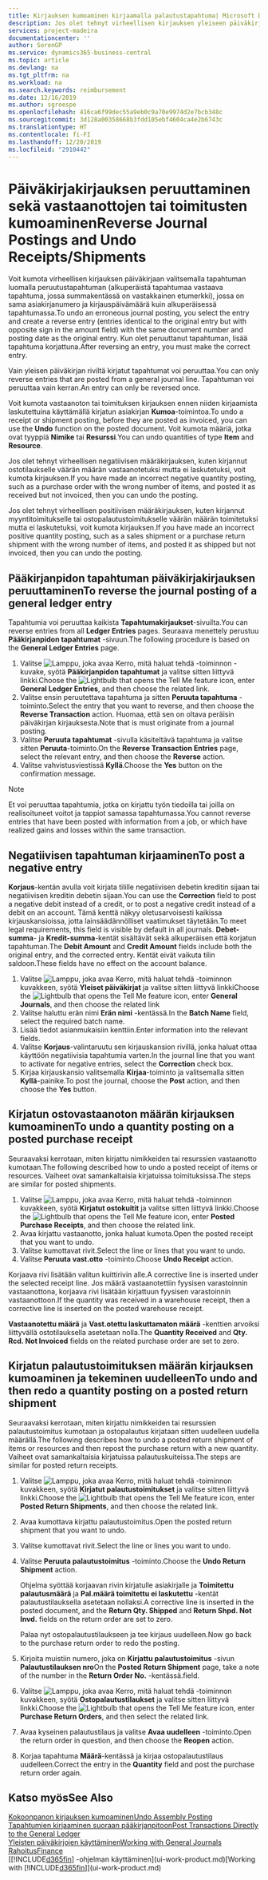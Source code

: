 ```yaml
---
title: Kirjauksen kumoaminen kirjaamalla palautustapahtuma| Microsoft Docs
description: Jos olet tehnyt virheellisen kirjauksen yleiseen päiväkirjaan, Peruuta tapahtuma -toiminnolla kumottu kirjaus luo oikean kirjausketjun.
services: project-madeira
documentationcenter: ''
author: SorenGP
ms.service: dynamics365-business-central
ms.topic: article
ms.devlang: na
ms.tgt_pltfrm: na
ms.workload: na
ms.search.keywords: reimbursement
ms.date: 12/16/2019
ms.author: sgroespe
ms.openlocfilehash: 416ca6f99dec55a9eb0c9a70e9974d2e7bcb348c
ms.sourcegitcommit: 3d128a00358668b3fdd105ebf4604ca4e2b6743c
ms.translationtype: HT
ms.contentlocale: fi-FI
ms.lasthandoff: 12/20/2019
ms.locfileid: "2910442"
---
```

# <a name="reverse-journal-postings-and-undo-receiptsshipments"></a><span data-ttu-id="3bd66-103">Päiväkirjakirjauksen peruuttaminen sekä vastaanottojen tai toimitusten kumoaminen</span><span class="sxs-lookup"><span data-stu-id="3bd66-103">Reverse Journal Postings and Undo Receipts/Shipments</span></span>
<span data-ttu-id="3bd66-104">Voit kumota virheellisen kirjauksen päiväkirjaan valitsemalla tapahtuman luomalla peruutustapahtuman (alkuperäistä tapahtumaa vastaava tapahtuma, jossa summakentässä on vastakkainen etumerkki), jossa on sama asiakirjanumero ja kirjauspäivämäärä kuin alkuperäisessä tapahtumassa.</span><span class="sxs-lookup"><span data-stu-id="3bd66-104">To undo an erroneous journal posting, you select the entry and create a reverse entry (entries identical to the original entry but with opposite sign in the amount field) with the same document number and posting date as the original entry.</span></span> <span data-ttu-id="3bd66-105">Kun olet peruuttanut tapahtuman, lisää tapahtuma korjattuna.</span><span class="sxs-lookup"><span data-stu-id="3bd66-105">After reversing an entry, you must make the correct entry.</span></span>

<span data-ttu-id="3bd66-106">Vain yleisen päiväkirjan riviltä kirjatut tapahtumat voi peruuttaa.</span><span class="sxs-lookup"><span data-stu-id="3bd66-106">You can only reverse entries that are posted from a general journal line.</span></span> <span data-ttu-id="3bd66-107">Tapahtuman voi peruuttaa vain kerran.</span><span class="sxs-lookup"><span data-stu-id="3bd66-107">An entry can only be reversed once.</span></span>

<span data-ttu-id="3bd66-108">Voit kumota vastaanoton tai toimituksen kirjauksen ennen niiden kirjaamista laskutettuina käyttämällä kirjatun asiakirjan **Kumoa**-toimintoa.</span><span class="sxs-lookup"><span data-stu-id="3bd66-108">To undo a receipt or shipment posting, before they are posted as invoiced, you can use the **Undo** function on the posted document.</span></span> <span data-ttu-id="3bd66-109">Voit kumota määriä, jotka ovat tyyppiä **Nimike** tai **Resurssi**.</span><span class="sxs-lookup"><span data-stu-id="3bd66-109">You can undo quantities of type **Item** and **Resource**.</span></span>

<span data-ttu-id="3bd66-110">Jos olet tehnyt virheellisen negatiivisen määräkirjauksen, kuten kirjannut ostotilaukselle väärän määrän vastaanotetuksi mutta ei laskutetuksi, voit kumota kirjauksen.</span><span class="sxs-lookup"><span data-stu-id="3bd66-110">If you have made an incorrect negative quantity posting, such as a purchase order with the wrong number of items, and posted it as received but not invoiced, then you can undo the posting.</span></span>

<span data-ttu-id="3bd66-111">Jos olet tehnyt virheellisen positiivisen määräkirjauksen, kuten kirjannut myyntitoimitukselle tai ostopalautustoimitukselle väärän määrän toimitetuksi mutta ei laskutetuksi, voit kumota kirjauksen.</span><span class="sxs-lookup"><span data-stu-id="3bd66-111">If you have made an incorrect positive quantity posting, such as a sales shipment or a purchase return shipment with the wrong number of items, and posted it as shipped but not invoiced, then you can undo the posting.</span></span>   

## <a name="to-reverse-the-journal-posting-of-a-general-ledger-entry"></a><span data-ttu-id="3bd66-112">Pääkirjanpidon tapahtuman päiväkirjakirjauksen peruuttaminen</span><span class="sxs-lookup"><span data-stu-id="3bd66-112">To reverse the journal posting of a general ledger entry</span></span>
<span data-ttu-id="3bd66-113">Tapahtumia voi peruuttaa kaikista **Tapahtumakirjaukset**-sivuilta.</span><span class="sxs-lookup"><span data-stu-id="3bd66-113">You can reverse entries from all **Ledger Entries** pages.</span></span> <span data-ttu-id="3bd66-114">Seuraava menettely perustuu **Pääkirjanpidon tapahtumat** -sivuun.</span><span class="sxs-lookup"><span data-stu-id="3bd66-114">The following procedure is based on the **General Ledger Entries** page.</span></span>
1. <span data-ttu-id="3bd66-115">Valitse ![Lamppu, joka avaa Kerro, mitä haluat tehdä -toiminnon](media/ui-search/search_small.png "Kerro, mitä haluat tehdä") -kuvake, syötä **Pääkirjanpidon tapahtumat** ja valitse sitten liittyvä linkki.</span><span class="sxs-lookup"><span data-stu-id="3bd66-115">Choose the ![Lightbulb that opens the Tell Me feature](media/ui-search/search_small.png "Tell me what you want to do") icon, enter **General Ledger Entries**, and then choose the related link.</span></span>
2. <span data-ttu-id="3bd66-116">Valitse ensin peruutettava tapahtuma ja sitten **Peruuta tapahtuma** -toiminto.</span><span class="sxs-lookup"><span data-stu-id="3bd66-116">Select the entry that you want to reverse, and then choose the **Reverse Transaction** action.</span></span> <span data-ttu-id="3bd66-117">Huomaa, että sen on oltava peräisin päiväkirjan kirjauksesta.</span><span class="sxs-lookup"><span data-stu-id="3bd66-117">Note that is must originate from a journal posting.</span></span>
3. <span data-ttu-id="3bd66-118">Valitse **Peruuta tapahtumat** -sivulla käsiteltävä tapahtuma ja valitse sitten **Peruuta**-toiminto.</span><span class="sxs-lookup"><span data-stu-id="3bd66-118">On the **Reverse Transaction Entries** page, select the relevant entry, and then choose the **Reverse** action.</span></span>
4. <span data-ttu-id="3bd66-119">Valitse vahvistusviestissä **Kyllä**.</span><span class="sxs-lookup"><span data-stu-id="3bd66-119">Choose the **Yes** button on the confirmation message.</span></span>

> [!NOTE]
> <span data-ttu-id="3bd66-120">Et voi peruuttaa tapahtumia, jotka on kirjattu työn tiedoilla tai joilla on realisoituneet voitot ja tappiot samassa tapahtumassa.</span><span class="sxs-lookup"><span data-stu-id="3bd66-120">You cannot reverse entries that have been posted with information from a job, or which have realized gains and losses within the same transaction.</span></span>

## <a name="to-post-a-negative-entry"></a><span data-ttu-id="3bd66-121">Negatiivisen tapahtuman kirjaaminen</span><span class="sxs-lookup"><span data-stu-id="3bd66-121">To post a negative entry</span></span>  
<span data-ttu-id="3bd66-122">**Korjaus**-kentän avulla voit kirjata tilille negatiivisen debetin kreditin sijaan tai negatiivisen kreditin debetin sijaan.</span><span class="sxs-lookup"><span data-stu-id="3bd66-122">You can use the **Correction** field to post a negative debit instead of a credit, or to post a negative credit instead of a debit on an account.</span></span> <span data-ttu-id="3bd66-123">Tämä kenttä näkyy oletusarvoisesti kaikissa kirjauskansioissa, jotta lainsäädännölliset vaatimukset täytetään.</span><span class="sxs-lookup"><span data-stu-id="3bd66-123">To meet legal requirements, this field is visible by default in all journals.</span></span> <span data-ttu-id="3bd66-124">**Debet-summa**- ja **Kredit-summa**-kentät sisältävät sekä alkuperäisen että korjatun tapahtuman.</span><span class="sxs-lookup"><span data-stu-id="3bd66-124">The **Debit Amount** and **Credit Amount** fields include both the original entry, and the corrected entry.</span></span> <span data-ttu-id="3bd66-125">Kentät eivät vaikuta tilin saldoon.</span><span class="sxs-lookup"><span data-stu-id="3bd66-125">These fields have no effect on the account balance.</span></span>  

1.  <span data-ttu-id="3bd66-126">Valitse ![Lamppu, joka avaa Kerro, mitä haluat tehdä -toiminnon](media/ui-search/search_small.png "Kerro, mitä haluat tehdä") kuvakkeen, syötä **Yleiset päiväkirjat** ja valitse sitten liittyvä linkki</span><span class="sxs-lookup"><span data-stu-id="3bd66-126">Choose the ![Lightbulb that opens the Tell Me feature](media/ui-search/search_small.png "Tell me what you want to do") icon, enter **General Journals**, and then choose the related link</span></span>  
2.  <span data-ttu-id="3bd66-127">Valitse haluttu erän nimi **Erän nimi** -kentässä.</span><span class="sxs-lookup"><span data-stu-id="3bd66-127">In the **Batch Name** field, select the required batch name.</span></span>  
3.  <span data-ttu-id="3bd66-128">Lisää tiedot asianmukaisiin kenttiin.</span><span class="sxs-lookup"><span data-stu-id="3bd66-128">Enter information into the relevant fields.</span></span>  
4.  <span data-ttu-id="3bd66-129">Valitse **Korjaus**-valintaruutu sen kirjauskansion rivillä, jonka haluat ottaa käyttöön negatiivisia tapahtumia varten.</span><span class="sxs-lookup"><span data-stu-id="3bd66-129">In the journal line that you want to activate for negative entries, select the **Correction** check box.</span></span>  
5.  <span data-ttu-id="3bd66-130">Kirjaa kirjauskansio valitsemalla **Kirjaa**-toiminto ja valitsemalla sitten **Kyllä**-painike.</span><span class="sxs-lookup"><span data-stu-id="3bd66-130">To post the journal, choose the **Post** action, and then choose the **Yes** button.</span></span>

## <a name="to-undo-a-quantity-posting-on-a-posted-purchase-receipt"></a><span data-ttu-id="3bd66-131">Kirjatun ostovastaanoton määrän kirjauksen kumoaminen</span><span class="sxs-lookup"><span data-stu-id="3bd66-131">To undo a quantity posting on a posted purchase receipt</span></span>  
<span data-ttu-id="3bd66-132">Seuraavaksi kerrotaan, miten kirjattu nimikkeiden tai resurssien vastaanotto kumotaan.</span><span class="sxs-lookup"><span data-stu-id="3bd66-132">The following described how to undo a posted receipt of items or resources.</span></span> <span data-ttu-id="3bd66-133">Vaiheet ovat samankaltaisia kirjatuissa toimituksissa.</span><span class="sxs-lookup"><span data-stu-id="3bd66-133">The steps are similar for posted shipments.</span></span>

1.  <span data-ttu-id="3bd66-134">Valitse ![Lamppu, joka avaa Kerro, mitä haluat tehdä -toiminnon](media/ui-search/search_small.png "Kerro, mitä haluat tehdä") kuvakkeen, syötä **Kirjatut ostokuitit** ja valitse sitten liittyvä linkki.</span><span class="sxs-lookup"><span data-stu-id="3bd66-134">Choose the ![Lightbulb that opens the Tell Me feature](media/ui-search/search_small.png "Tell me what you want to do") icon, enter **Posted Purchase Receipts**, and then choose the related link.</span></span>  
2.  <span data-ttu-id="3bd66-135">Avaa kirjattu vastaanotto, jonka haluat kumota.</span><span class="sxs-lookup"><span data-stu-id="3bd66-135">Open the posted receipt that you want to undo.</span></span>  
3.  <span data-ttu-id="3bd66-136">Valitse kumottavat rivit.</span><span class="sxs-lookup"><span data-stu-id="3bd66-136">Select the line or lines that you want to undo.</span></span>  
4.  <span data-ttu-id="3bd66-137">Valitse **Peruuta vast.otto** -toiminto.</span><span class="sxs-lookup"><span data-stu-id="3bd66-137">Choose **Undo Receipt** action.</span></span>

<span data-ttu-id="3bd66-138">Korjaava rivi lisätään valitun kuittirivin alle.</span><span class="sxs-lookup"><span data-stu-id="3bd66-138">A corrective line is inserted under the selected receipt line.</span></span> <span data-ttu-id="3bd66-139">Jos määrä vastaanotettiin fyysisen varastoinnin vastaanottona, korjaava rivi lisätään kirjattuun fyysisen varastoinnin vastaanottoon.</span><span class="sxs-lookup"><span data-stu-id="3bd66-139">If the quantity was received in a warehouse receipt, then a corrective line is inserted on the posted warehouse receipt.</span></span>  

<span data-ttu-id="3bd66-140">**Vastaanotettu määrä** ja **Vast.otettu laskuttamaton määrä** -kenttien arvoiksi liittyvällä ostotilauksella asetetaan nolla.</span><span class="sxs-lookup"><span data-stu-id="3bd66-140">The **Quantity Received** and **Qty. Rcd. Not Invoiced** fields on the related purchase order are set to zero.</span></span>

## <a name="to-undo-and-then-redo-a-quantity-posting-on-a-posted-return-shipment"></a><span data-ttu-id="3bd66-141">Kirjatun palautustoimituksen määrän kirjauksen kumoaminen ja tekeminen uudelleen</span><span class="sxs-lookup"><span data-stu-id="3bd66-141">To undo and then redo a quantity posting on a posted return shipment</span></span>
<span data-ttu-id="3bd66-142">Seuraavaksi kerrotaan, miten kirjattu nimikkeiden tai resurssien palautustoimitus kumotaan ja ostopalautus kirjataan sitten uudelleen uudella määrällä.</span><span class="sxs-lookup"><span data-stu-id="3bd66-142">The following describes how to undo a posted return shipment of items or resources and then repost the purchase return with a new quantity.</span></span> <span data-ttu-id="3bd66-143">Vaiheet ovat samankaltaisia kirjatuissa palautuskuiteissa.</span><span class="sxs-lookup"><span data-stu-id="3bd66-143">The steps are similar for posted return receipts.</span></span>

1.  <span data-ttu-id="3bd66-144">Valitse ![Lamppu, joka avaa Kerro, mitä haluat tehdä -toiminnon](media/ui-search/search_small.png "Kerro, mitä haluat tehdä") kuvakkeen, syötä **Kirjatut palautustoimitukset** ja valitse sitten liittyvä linkki.</span><span class="sxs-lookup"><span data-stu-id="3bd66-144">Choose the ![Lightbulb that opens the Tell Me feature](media/ui-search/search_small.png "Tell me what you want to do") icon, enter **Posted Return Shipments**, and then choose the related link.</span></span>  
2.  <span data-ttu-id="3bd66-145">Avaa kumottava kirjattu palautustoimitus.</span><span class="sxs-lookup"><span data-stu-id="3bd66-145">Open the posted return shipment that you want to undo.</span></span>
3. <span data-ttu-id="3bd66-146">Valitse kumottavat rivit.</span><span class="sxs-lookup"><span data-stu-id="3bd66-146">Select the line or lines you want to undo.</span></span>  

4.  <span data-ttu-id="3bd66-147">Valitse **Peruuta palautustoimitus** -toiminto.</span><span class="sxs-lookup"><span data-stu-id="3bd66-147">Choose the **Undo Return Shipment** action.</span></span>  

    <span data-ttu-id="3bd66-148">Ohjelma syöttää korjaavan rivin kirjatulle asiakirjalle ja **Toimitettu palautusmäärä** ja **Pal.määrä toimitettu ei laskutettu** -kentät palautustilauksella asetetaan nollaksi.</span><span class="sxs-lookup"><span data-stu-id="3bd66-148">A corrective line is inserted in the posted document, and the **Return Qty. Shipped** and **Return Shpd. Not Invd.** fields on the return order are set to zero.</span></span>  

    <span data-ttu-id="3bd66-149">Palaa nyt ostopalautustilaukseen ja tee kirjaus uudelleen.</span><span class="sxs-lookup"><span data-stu-id="3bd66-149">Now go back to the purchase return order to redo the posting.</span></span>  

5.  <span data-ttu-id="3bd66-150">Kirjoita muistiin numero, joka on **Kirjattu palautustoimitus** -sivun **Palautustilauksen nro**</span><span class="sxs-lookup"><span data-stu-id="3bd66-150">On the **Posted Return Shipment** page, take a note of the number in the **Return Order No.**</span></span> <span data-ttu-id="3bd66-151">-kentässä.</span><span class="sxs-lookup"><span data-stu-id="3bd66-151">field.</span></span>  
6.  <span data-ttu-id="3bd66-152">Valitse ![Lamppu, joka avaa Kerro, mitä haluat tehdä -toiminnon](media/ui-search/search_small.png "Kerro, mitä haluat tehdä") kuvakkeen, syötä **Ostopalautustilaukset** ja valitse sitten liittyvä linkki.</span><span class="sxs-lookup"><span data-stu-id="3bd66-152">Choose the ![Lightbulb that opens the Tell Me feature](media/ui-search/search_small.png "Tell me what you want to do") icon, enter **Purchase Return Orders**, and then select the related link.</span></span>  
7.  <span data-ttu-id="3bd66-153">Avaa kyseinen palautustilaus ja valitse **Avaa uudelleen** -toiminto.</span><span class="sxs-lookup"><span data-stu-id="3bd66-153">Open the return order in question, and then choose the **Reopen** action.</span></span>  
8.  <span data-ttu-id="3bd66-154">Korjaa tapahtuma **Määrä**-kentässä ja kirjaa ostopalautustilaus uudelleen.</span><span class="sxs-lookup"><span data-stu-id="3bd66-154">Correct the entry in the **Quantity** field and post the purchase return order again.</span></span>  

## <a name="see-also"></a><span data-ttu-id="3bd66-155">Katso myös</span><span class="sxs-lookup"><span data-stu-id="3bd66-155">See Also</span></span>
[<span data-ttu-id="3bd66-156">Kokoonpanon kirjauksen kumoaminen</span><span class="sxs-lookup"><span data-stu-id="3bd66-156">Undo Assembly Posting</span></span>](assembly-how-to-undo-assembly-posting.md)  
[<span data-ttu-id="3bd66-157">Tapahtumien kirjaaminen suoraan pääkirjanpitoon</span><span class="sxs-lookup"><span data-stu-id="3bd66-157">Post Transactions Directly to the General Ledger</span></span>](finance-how-post-transactions-directly.md)  
[<span data-ttu-id="3bd66-158">Yleisten päiväkirjojen käyttäminen</span><span class="sxs-lookup"><span data-stu-id="3bd66-158">Working with General Journals</span></span>](ui-work-general-journals.md)  
[<span data-ttu-id="3bd66-159">Rahoitus</span><span class="sxs-lookup"><span data-stu-id="3bd66-159">Finance</span></span>](finance.md)  
<span data-ttu-id="3bd66-160">[[!INCLUDE[d365fin](includes/d365fin_md.md)] -ohjelman käyttäminen](ui-work-product.md)</span><span class="sxs-lookup"><span data-stu-id="3bd66-160">[Working with [!INCLUDE[d365fin](includes/d365fin_md.md)]](ui-work-product.md)</span></span>  
